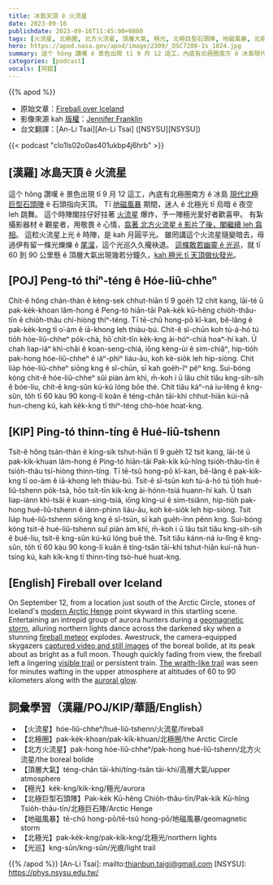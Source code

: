 ```yaml
---
title: 冰島天頂 ê 火流星
date: 2023-09-16
publishdate: 2023-09-16T11:45:00+0800
tags: [火流星, 北極圈, 北方火流星, 頂層大氣, 極光, 北極巨型石頭陣, 地磁風暴, 北極光, 光巡]
hero: https://apod.nasa.gov/apod/image/2309/_DSC7280-1s_1024.jpg
summary: 這个 hŏng 讚嘆 ê 景色出現 tī 9 月 12 這工，內底有北極圈南方 ê 冰島現代北極巨型石頭陣 ê 石頭指向天頂。
categories: [podcast]
vocals: [阿錕]
---
```


{{% apod %}}

- 原始文章：[Fireball over Iceland](https://apod.nasa.gov/apod/ap230916.html)
- 影像來源 kah [版權][copyright]：[Jennifer Franklin](mailto:jennifer2.franklin@gmail.com)
- 台文翻譯：[An-Li Tsai][An-Li Tsai] ([NSYSU][NSYSU])

{{< podcast "clo1ls02o0as401ukbp4j6hrb" >}}

## [漢羅] 冰島天頂 ê 火流星
這个 hŏng 讚嘆 ê 景色出現 tī 9 月 12 這工，內底有北極圈南方 ê 冰島 [現代北極巨型石頭陣][modern Arctic Henge] ê 石頭指向天頂。
Tī [地磁風暴][geomagnetic storm] 期間，迷人 ê 北極光 tī 烏暗 ê 夜空 leh 跳舞。
這个時陣閣拄仔好拄著 [火流星][fireball meteor] 爆炸，予一陣極光愛好者歡喜甲。
有紮攝影器材 ê 觀星者，用敬畏 ê 心情，[翕著 北方火流星 ê 影片了後，閣繼續 leh 翕相][captured video and still images]。
這粒火流星上光 ê 時陣，是 kah 月圓平光。
雖罔講這个火流星隨變暗去，毋過伊有留一條光爍爍 ê [尾溜][visible trail]，這个光巡久久攏袂退。
[這條敢若幽靈 ê 光巡][The wraith-like trail]，就 tī 60 到 90 公里懸 ê 頂層大氣出現幾若分鐘久，[kah 極光 tī 天頂做伙發光][auroral glow]。

## [POJ] Peng-tó thiⁿ-téng ê Hóe-liû-chheⁿ
Chit-ê hőng chàn-thàn ê kéng-sek chhut-hiān tī 9 goe̍h 12 chit kang, lāi-té ū pak-ke̍k-khoan lâm-hong ê Peng-tó hiān-tāi Pak-ke̍k kū-hêng chio̍h-thâu-tīn ê chio̍h-thâu chí-hiòng thiⁿ-téng.
Tī tē-chû hong-pō kî-kan, bê-lâng ê pak-ke̍k-kng tī o͘-àm ê iā-khong leh thiàu-bú.
Chit-ê sî-chūn koh tú-á-hó tú tio̍h hóe-liû-chheⁿ po̍k-chà, hō͘ chi̍t-tīn ke̍k-kng ài-hóⁿ-chiá hoaⁿ-hí kah.
Ū chah liap-iáⁿ khì-châi ê koan-seng-chiá, iōng kèng-ùi ê sim-chiâⁿ, hip-tio̍h pak-hong hóe-liû-chheⁿ ê iáⁿ-phìⁿ liáu-āu, koh kè-sio̍k leh hip-siòng.
Chit lia̍p hóe-liû-chheⁿ siōng kng ê sî-chūn, sī kah goe̍h-îⁿ pêⁿ kng.
Sui-bóng kóng chit-ê hóe-liû-chheⁿ sûi piàn àm khì, m̄-koh i ū lâu chi̍t tiâu kng-sih-sih ê bóe-liu, chit-ê kng-sûn kú-kú lóng bōe thè.
Chit tiâu káⁿ-ná iu-lêng ê kng-sûn, to̍h tī 60 kàu 90 kong-lí koân ê téng-chân tāi-khì chhut-hiān kúi-nā hun-cheng kú, kah ke̍k-kng tī thiⁿ-téng chò-hóe hoat-kng.

## [KIP] Ping-tó thinn-tíng ê Hué-liû-tshenn
Tsit-ê hőng tsàn-thàn ê kíng-sik tshut-hiān tī 9 gue̍h 12 tsit kang, lāi-té ū pak-ki̍k-khuan lâm-hong ê Ping-tó hiān-tāi Pak-ki̍k kū-hîng tsio̍h-thâu-tīn ê tsio̍h-thâu tsí-hiòng thinn-tíng.
Tī tē-tsû hong-pō kî-kan, bê-lâng ê pak-ki̍k-kng tī oo-àm ê iā-khong leh thiàu-bú.
Tsit-ê sî-tsūn koh tú-á-hó tú tio̍h hué-liû-tshenn po̍k-tsà, hōo tsi̍t-tīn ki̍k-kng ài-hónn-tsiá huann-hí kah.
Ū tsah liap-iánn khì-tsâi ê kuan-sing-tsiá, iōng kìng-uì ê sim-tsiânn, hip-tio̍h pak-hong hué-liû-tshenn ê iánn-phìnn liáu-āu, koh kè-sio̍k leh hip-siòng.
Tsit lia̍p hué-liû-tshenn siōng kng ê sî-tsūn, sī kah gue̍h-înn pênn kng.
Sui-bóng kóng tsit-ê hué-liû-tshenn suî piàn àm khì, m̄-koh i ū lâu tsi̍t tiâu kng-sih-sih ê bué-liu, tsit-ê kng-sûn kú-kú lóng buē thè.
Tsit tiâu kánn-ná iu-lîng ê kng-sûn, to̍h tī 60 kàu 90 kong-lí kuân ê tíng-tsân tāi-khì tshut-hiān kuí-nā hun-tsing kú, kah ki̍k-kng tī thinn-tíng tsò-hué huat-kng.

## [English] Fireball over Iceland
On September 12, from a location just south of the Arctic Circle, stones of Iceland's [modern Arctic Henge][modern Arctic Henge] point skyward in this startling scene.
Entertaining an intrepid group of aurora hunters during a [geomagnetic storm][geomagnetic storm], alluring northern lights dance across the darkened sky when a stunning [fireball meteor][fireball meteor] explodes.
Awestruck, the camera-equipped skygazers [captured video and still images][captured video and still images] of the boreal bolide, at its peak about as bright as a full moon.
Though quickly fading from view, the fireball left a lingering [visible trail][visible trail] or persistent train.
[The wraith-like trail][The wraith-like trail] was seen for minutes wafting in the upper atmosphere at altitudes of 60 to 90 kilometers along with the [auroral glow][auroral glow].

## 詞彙學習（漢羅/POJ/KIP/華語/English）
- 【火流星】hóe-liû-chheⁿ/hué-liû-tshenn/火流星/fireball
- 【北極圈】pak-ke̍k-khoan/pak-ki̍k-khuan/北極圈/the Arctic Circle
- 【北方火流星】pak-hong hóe-liû-chheⁿ/pak-hong hué-liû-tshenn/北方火流星/the boreal bolide
- 【頂層大氣】téng-chân tāi-khì/tíng-tsân tāi-khì/高層大氣/upper atmosphere
- 【極光】ke̍k-kng/ki̍k-kng/極光/aurora
- 【北極巨型石頭陣】Pak-ke̍k Kū-hêng Chio̍h-thâu-tīn/Pak-ki̍k Kū-hîng Tsio̍h-thâu-tīn/北極巨石陣/Arctic Henge
- 【地磁風暴】tē-chû hong-pō/tē-tsû hong-pō/地磁風暴/geomagnetic storm
- 【北極光】pak-ke̍k-kng/pak-ki̍k-kng/北極光/northern lights
- 【光巡】kng-sûn/kng-sûn/光痕/light trail

{{% /apod %}}
[An-Li Tsai]: mailto:thianbun.taigi@gmail.com
[NSYSU]: https://phys.nsysu.edu.tw/

[copyright]: https://apod.nasa.gov/apod/fap/lib/about_apod.html#srapply
[License]: https://creativecommons.org/licenses/by/2.0/

[modern Arctic Henge]:https://apod.nasa.gov/apod/ap230327.html
[geomagnetic storm]:https://spaceweather.com/
[fireball meteor]:https://www.amsmeteors.org/fireballs/faqf/
[captured video and still images]:https://www.youtube.com/watch?v=GHHitRCagcE
[visible trail]:https://apod.nasa.gov/apod/image/2309/_DSC7281-1s_1024.jpg
[The wraith-like trail]:https://apod.nasa.gov/apod/ap180817.html
[auroral glow]:https://www.nasa.gov/aurora

